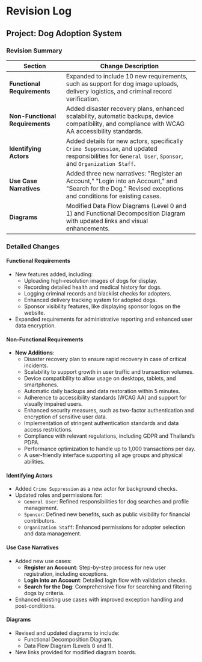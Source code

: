 
# Revision Log

## Project: Dog Adoption System

### Revision Summary

| **Section**                  | **Change Description**                                                                                                                                      |
|------------------------------|--------------------------------------------------------------------------------------------------------------------------------------------------------------|
| **Functional Requirements**  | Expanded to include 10 new requirements, such as support for dog image uploads, delivery logistics, and criminal record verification.                         |
| **Non-Functional Requirements** | Added disaster recovery plans, enhanced scalability, automatic backups, device compatibility, and compliance with WCAG AA accessibility standards.                |
| **Identifying Actors**       | Added details for new actors, specifically `Crime Suppression`, and updated responsibilities for `General User`, `Sponsor`, and `Organization Staff`.         |
| **Use Case Narratives**      | Added three new narratives: "Register an Account," "Login into an Account," and "Search for the Dog." Revised exceptions and conditions for existing cases.   |
| **Diagrams**                 | Modified Data Flow Diagrams (Level 0 and 1) and Functional Decomposition Diagram with updated links and visual enhancements.                                  |

### Detailed Changes

#### Functional Requirements
- New features added, including:
  - Uploading high-resolution images of dogs for display.
  - Recording detailed health and medical history for dogs.
  - Logging criminal records and blacklist checks for adopters.
  - Enhanced delivery tracking system for adopted dogs.
  - Sponsor visibility features, like displaying sponsor logos on the website.
- Expanded requirements for administrative reporting and enhanced user data encryption.

#### Non-Functional Requirements
- **New Additions**:
  - Disaster recovery plan to ensure rapid recovery in case of critical incidents.
  - Scalability to support growth in user traffic and transaction volumes.
  - Device compatibility to allow usage on desktops, tablets, and smartphones.
  - Automatic daily backups and data restoration within 5 minutes.
  - Adherence to accessibility standards (WCAG AA) and support for visually impaired users.
  - Enhanced security measures, such as two-factor authentication and encryption of sensitive user data.
  - Implementation of stringent authentication standards and data access restrictions.
  - Compliance with relevant regulations, including GDPR and Thailand’s PDPA.
  - Performance optimization to handle up to 1,000 transactions per day.
  - A user-friendly interface supporting all age groups and physical abilities.

#### Identifying Actors
- Added `Crime Suppression` as a new actor for background checks.
- Updated roles and permissions for:
  - `General User`: Refined responsibilities for dog searches and profile management.
  - `Sponsor`: Defined new benefits, such as public visibility for financial contributors.
  - `Organization Staff`: Enhanced permissions for adopter selection and data management.

#### Use Case Narratives
- Added new use cases:
  - **Register an Account**: Step-by-step process for new user registration, including exceptions.
  - **Login into an Account**: Detailed login flow with validation checks.
  - **Search for the Dog**: Comprehensive flow for searching and filtering dogs by criteria.
- Enhanced existing use cases with improved exception handling and post-conditions.

#### Diagrams
- Revised and updated diagrams to include:
  - Functional Decomposition Diagram.
  - Data Flow Diagram (Levels 0 and 1).
- New links provided for modified diagram boards.

